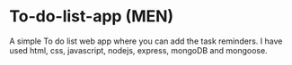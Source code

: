# To-do-list-app (MEN)
A simple To do list web app where you can add the task reminders.
I have used html, css, javascript, nodejs, express, mongoDB and mongoose.
